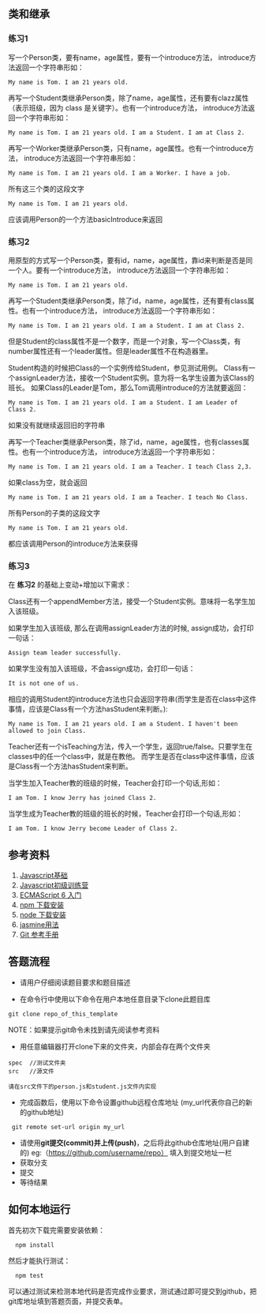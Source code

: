## 类和继承

### 练习1
写一个Person类，要有name，age属性，要有一个introduce方法，
introduce方法返回一个字符串形如：

`My name is Tom. I am 21 years old.`

再写一个Student类继承Person类，除了name，age属性，还有要有clazz属性（表示班级，因为 class 是关键字）。也有一个introduce方法，
introduce方法返回一个字符串形如：

`My name is Tom. I am 21 years old. I am a Student. I am at Class 2.`

再写一个Worker类继承Person类，只有name，age属性。也有一个introduce方法，
introduce方法返回一个字符串形如：

`My name is Tom. I am 21 years old. I am a Worker. I have a job.`

所有这三个类的这段文字

`My name is Tom. I am 21 years old.`

应该调用Person的一个方法basicIntroduce来返回

### 练习2
用原型的方式写一个Person类，要有id，name，age属性，靠id来判断是否是同一个人。要有一个introduce方法， introduce方法返回一个字符串形如：

`My name is Tom. I am 21 years old.`

再写一个Student类继承Person类，除了id，name，age属性，还有要有class属性。也有一个introduce方法， introduce方法返回一个字符串形如：

`My name is Tom. I am 21 years old. I am a Student. I am at Class 2.`

但是Student的class属性不是一个数字，而是一个对象，写一个Class类，有number属性还有一个leader属性。但是leader属性不在构造器里。

Student构造的时候把Class的一个实例传给Student，参见测试用例。 Class有一个assignLeader方法，接收一个Student实例。意为将一名学生设置为该Class的班长。 如果Class的Leader是Tom，那么Tom调用introduce的方法就要返回：

`My name is Tom. I am 21 years old. I am a Student. I am Leader of Class 2.`

如果没有就继续返回旧的字符串

再写一个Teacher类继承Person类，除了id，name，age属性，也有classes属性。也有一个introduce方法， introduce方法返回一个字符串形如：

`My name is Tom. I am 21 years old. I am a Teacher. I teach Class 2,3.`

如果class为空，就会返回

`My name is Tom. I am 21 years old. I am a Teacher. I teach No Class.`

所有Person的子类的这段文字

`My name is Tom. I am 21 years old.`

都应该调用Person的introduce方法来获得

### 练习3

在 **练习2** 的基础上变动+增加以下需求：

Class还有一个appendMember方法，接受一个Student实例。意味将一名学生加入该班级。

如果学生加入该班级, 那么在调用assignLeader方法的时候, assign成功，会打印一句话：

`Assign team leader successfully.`

如果学生没有加入该班级，不会assign成功，会打印一句话：

`It is not one of us.`

相应的调用Student的introduce方法也只会返回字符串(而学生是否在class中这件事情，应该是Class有一个方法hasStudent来判断。):

`My name is Tom. I am 21 years old. I am a Student. I haven't been allowed to join Class.`

Teacher还有一个isTeaching方法，传入一个学生，返回true/false。只要学生在classes中的任一个class中，就是在教他。 而学生是否在class中这件事情，应该是Class有一个方法hasStudent来判断。

当学生加入Teacher教的班级的时候，Teacher会打印一个句话,形如：

`I am Tom. I know Jerry has joined Class 2.`

当学生成为Teacher教的班级的班长的时候，Teacher会打印一个句话,形如：

`I am Tom. I know Jerry become Leader of Class 2.`

## 参考资料

1. [Javascript基础](http://codefordream.com/courses/js_basic/sections)
2. [Javascript初级训练营](http://codefordream.com/courses/js_learning_camps/sections)
3. [ECMAScript 6 入门](http://es6.ruanyifeng.com/)
4. [npm 下载安装](https://github.com/npm/npm)
5. [node 下载安装](https://github.com/creationix/nvm)
6. [jasmine用法](http://jasmine.github.io/2.6/introduction.html)
7. [Git 参考手册](http://gitref.org/zh/index.html)


## 答题流程
- 请用户仔细阅读题目要求和题目描述

- 在命令行中使用以下命令在用户本地任意目录下clone此题目库
```
git clone repo_of_this_template
```
NOTE：如果提示git命令未找到请先阅读参考资料
- 用任意编辑器打开clone下来的文件夹，内部会存在两个文件夹
```
spec  //测试文件夹
src   //源文件
```
`请在src文件下的person.js和student.js文件内实现`

- 完成函数后，使用以下命令设置github远程仓库地址 (my_url代表你自己的新的github地址)
```
 git remote set-url origin my_url
```
- 请使用**git提交(commit)**并**上传(push)**，之后将此github仓库地址(用户自建的) eg:（https://github.com/username/repo） 填入到提交地址一栏 
- 获取分支
- 提交
- 等待结果


## 如何本地运行

首先初次下载完需要安装依赖：

```
  npm install
```

然后才能执行测试：

```
  npm test
```

可以通过测试来检测本地代码是否完成作业要求，测试通过即可提交到github，把git库地址填到答题页面，并提交表单。

